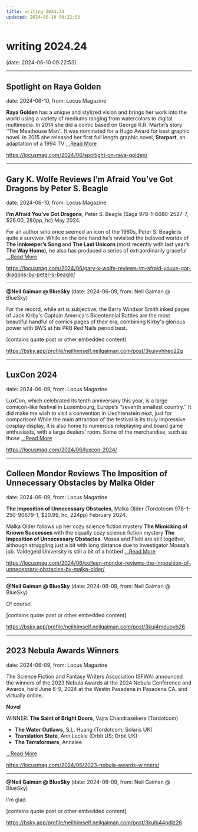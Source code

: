 ```yaml
---
title: writing 2024.24
updated: 2024-06-10 09:22:53
---
```


# writing 2024.24

(date: 2024-06-10 09:22:53)

---

## Spotlight on Raya Golden

date: 2024-06-10, from: Locus Magazine

<p>
<strong>Raya Golden</strong> has a unique and stylized vision and brings her work into the world using a variety of mediums ranging from watercolors to digital multimedia. In 2014 she did a comic based on George R.R. Martin’s story ‘‘The Meathouse Man’’. It was nominated for a Hugo Award for best graphic novel. In 2015 she released her first full length graphic novel, <strong>Star­port</strong>, an adaptation of a 1994 TV  <a href="https://locusmag.com/2024/06/spotlight-on-raya-golden/" class="read-more">...Read More </a></p> 

<https://locusmag.com/2024/06/spotlight-on-raya-golden/>

---

## Gary K. Wolfe Reviews I’m Afraid You’ve Got Dragons by Peter S. Beagle

date: 2024-06-10, from: Locus Magazine

<p><strong>I’m Afraid You’ve Got Dragons</strong>, Peter S. Beagle (Saga 978-1-6680-2527-7, $26.00, 280pp, hc) May 2024.</p>
<p>For an author who once seemed an icon of the 1960s, Peter S. Beagle is quite a survi­vor. While on the one hand he’s revisited the beloved worlds of <strong>The Innkeeper’s Song </strong>and <strong>The Last Unicorn </strong>(most recently with last year’s <strong>The Way Home</strong>), he also has produced a series of extraordinarily graceful  <a href="https://locusmag.com/2024/06/gary-k-wolfe-reviews-im-afraid-youve-got-dragons-by-peter-s-beagle/" class="read-more">...Read More </a></p> 

<https://locusmag.com/2024/06/gary-k-wolfe-reviews-im-afraid-youve-got-dragons-by-peter-s-beagle/>

---

**@Neil Gaiman @ BlueSky** (date: 2024-06-09, from: Neil Gaiman @ BlueSky)

For the record, while art is subjective, the Barry Windsor Smith inked pages of Jack Kirby's  Captain America's Bicentennial Battles are the most beautiful handful of comics pages of their era, combining Kirby's glorious power with BWS at his PRB Red Nails period best.

[contains quote post or other embedded content] 

<https://bsky.app/profile/neilhimself.neilgaiman.com/post/3kuiyvhheo22g>

---

## LuxCon 2024

date: 2024-06-09, from: Locus Magazine

<p>LuxCon, which celebrated its tenth anniversary this year, is a large comicon-like festival in Luxembourg, Europe’s ‘‘seventh smallest country.’’ It did make me wish to visit a convention in Liechtenstein next, just for comparison! While the main attraction of the festival is its truly impressive cosplay display, it is also home to numerous roleplay­ing and board game en­thusiasts, with a large dealers’ room. Some of the merchandise, such as those  <a href="https://locusmag.com/2024/06/luxcon-2024/" class="read-more">...Read More </a></p> 

<https://locusmag.com/2024/06/luxcon-2024/>

---

## Colleen Mondor Reviews The Imposition of Unnecessary Obstacles by Malka Older

date: 2024-06-09, from: Locus Magazine

<p><strong>The Imposition of Unnecessary Obstacles</strong>, Malka Older (Tordotcom 978-1-250-90679-1, $20.99, hc, 224pp) February 2024.</p>
<p>Malka Older follows up her cozy science fiction mystery <strong>The Mimicking of Known Successes </strong>with the equally cozy science fiction mystery <strong>The Imposition of Unnecessary Obstacles</strong>. Mossa and Pleiti are still together, although struggling just a bit with long distance due to Investigator Mossa’s job. Valdegeld University is still a bit of a hotbed  <a href="https://locusmag.com/2024/06/colleen-mondor-reviews-the-imposition-of-unnecessary-obstacles-by-malka-older/" class="read-more">...Read More </a></p> 

<https://locusmag.com/2024/06/colleen-mondor-reviews-the-imposition-of-unnecessary-obstacles-by-malka-older/>

---

**@Neil Gaiman @ BlueSky** (date: 2024-06-09, from: Neil Gaiman @ BlueSky)

Of course!

[contains quote post or other embedded content] 

<https://bsky.app/profile/neilhimself.neilgaiman.com/post/3kui4mduovb26>

---

## 2023 Nebula Awards Winners

date: 2024-06-09, from: Locus Magazine

<p>The Science Fiction and Fantasy Writers Association (SFWA) announced the winners of the 2023 Nebula Awards at the 2024 Nebula Conference and Awards, held June 6-9, 2024 at the Westin Pasadena in Pasadena CA, and virtually online.</p>
<div class="mynomorebulletlist">
<p><strong>Novel</strong></p>
<p>WINNER: <b>The Saint of Bright Doors</b>, Vajra Chandrasekera (Tordotcom)</p>
<ul>
<li><b>The Water Outlaws</b>, S.L. Huang (Tordotcom; Solaris UK)</li>
<li><b>Translation State</b>, Ann Leckie (Orbit US; Orbit UK)</li>
<li><b>The Terraformers</b>, Annalee </li></ul></div> <a href="https://locusmag.com/2024/06/2023-nebula-awards-winners/" class="read-more">...Read More </a> 

<https://locusmag.com/2024/06/2023-nebula-awards-winners/>

---

**@Neil Gaiman @ BlueSky** (date: 2024-06-09, from: Neil Gaiman @ BlueSky)

I'm glad.

[contains quote post or other embedded content] 

<https://bsky.app/profile/neilhimself.neilgaiman.com/post/3kuhj44pdlz26>

